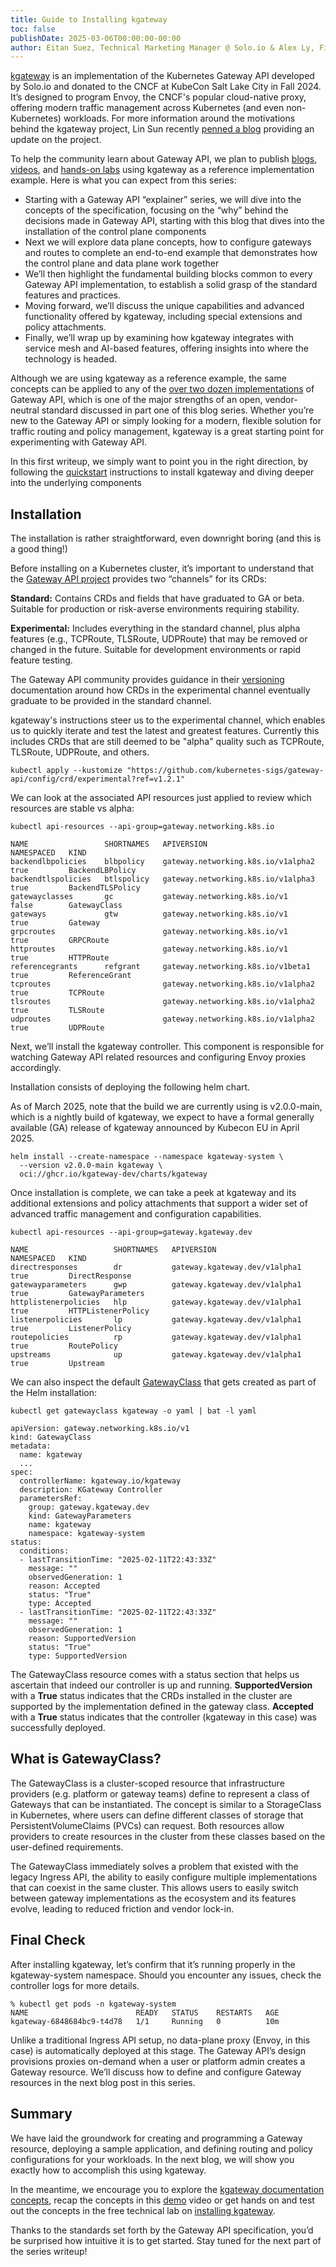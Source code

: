 ```yaml
---
title: Guide to Installing kgateway
toc: false
publishDate: 2025-03-06T00:00:00-00:00
author: Eitan Suez, Technical Marketing Manager @ Solo.io & Alex Ly, Field Engineer @ Solo.io
---
```


[kgateway](https://kgateway.dev/) is an implementation of the Kubernetes Gateway API developed by Solo.io and donated to the CNCF at KubeCon Salt Lake City in Fall 2024. It’s designed to program Envoy, the CNCF's popular cloud-native proxy, offering modern traffic management across Kubernetes (and even non-Kubernetes) workloads. For more information around the motivations behind the kgateway project, Lin Sun recently [penned a blog](https://kgateway.dev/blog/advancing-open-source-gateways/) providing an update on the project.

To help the community learn about Gateway API, we plan to publish [blogs](http://kgateway.dev/blog), [videos](https://kgateway.dev/resources/videos/), and [hands-on labs](https://kgateway.dev/resources/labs/) using kgateway as a reference implementation example. Here is what you can expect from this series:

* Starting with a Gateway API “explainer” series, we will dive into the concepts of the specification, focusing on the “why” behind the decisions made in Gateway API, starting with this blog that dives into the installation of the control plane components
* Next we will explore data plane concepts, how to configure gateways and routes to complete an end-to-end example that demonstrates how the control plane and data plane work together
* We’ll then highlight the fundamental building blocks common to every Gateway API implementation, to establish a solid grasp of the standard features and practices.
* Moving forward, we’ll discuss the unique capabilities and advanced functionality offered by kgateway, including special extensions and policy attachments.
* Finally, we’ll wrap up by examining how kgateway integrates with service mesh and AI-based features, offering insights into where the technology is headed.

Although we are using kgateway as a reference example, the same concepts can be applied to any of the [over two dozen implementations](https://gateway-api.sigs.k8s.io/implementations/) of Gateway API, which is one of the major strengths of an open, vendor-neutral standard discussed in part one of this blog series. Whether you’re new to the Gateway API or simply looking for a modern, flexible solution for traffic routing and policy management, kgateway is a great starting point for experimenting with Gateway API.

In this first writeup, we simply want to point you in the right direction, by following the [quickstart](https://kgateway.dev/docs/quickstart/) instructions to install kgateway and diving deeper into the underlying components

## Installation

The installation is rather straightforward, even downright boring (and this is a good thing!)

Before installing on a Kubernetes cluster, it’s important to understand that the [Gateway API project](https://gateway-api.sigs.k8s.io/guides/?h=experimental#installing-gateway-api) provides two “channels” for its CRDs:

**Standard:** Contains CRDs and fields that have graduated to GA or beta. Suitable for production or risk-averse environments requiring stability.

**Experimental:** Includes everything in the standard channel, plus alpha features (e.g., TCPRoute, TLSRoute, UDPRoute) that may be removed or changed in the future. Suitable for development environments or rapid feature testing.

The Gateway API community provides guidance in their [versioning](https://gateway-api.sigs.k8s.io/concepts/versioning/) documentation around how CRDs in the experimental channel eventually graduate to be provided in the standard channel.

kgateway's instructions steer us to the experimental channel, which enables us to quickly
iterate and test the latest and greatest features. Currently this includes CRDs that are still deemed to be "alpha" quality such as TCPRoute, TLSRoute, UDPRoute, and others.

```
kubectl apply --kustomize "https://github.com/kubernetes-sigs/gateway-api/config/crd/experimental?ref=v1.2.1"
```

We can look at the associated API resources just applied to review which resources are stable vs alpha:

```
kubectl api-resources --api-group=gateway.networking.k8s.io
```

```
NAME                 SHORTNAMES   APIVERSION                           NAMESPACED   KIND
backendlbpolicies    blbpolicy    gateway.networking.k8s.io/v1alpha2   true         BackendLBPolicy
backendtlspolicies   btlspolicy   gateway.networking.k8s.io/v1alpha3   true         BackendTLSPolicy
gatewayclasses       gc           gateway.networking.k8s.io/v1         false        GatewayClass
gateways             gtw          gateway.networking.k8s.io/v1         true         Gateway
grpcroutes                        gateway.networking.k8s.io/v1         true         GRPCRoute
httproutes                        gateway.networking.k8s.io/v1         true         HTTPRoute
referencegrants      refgrant     gateway.networking.k8s.io/v1beta1    true         ReferenceGrant
tcproutes                         gateway.networking.k8s.io/v1alpha2   true         TCPRoute
tlsroutes                         gateway.networking.k8s.io/v1alpha2   true         TLSRoute
udproutes                         gateway.networking.k8s.io/v1alpha2   true         UDPRoute
```

Next, we’ll install the kgateway controller. This component is responsible for watching Gateway API related resources and configuring Envoy proxies accordingly.

Installation consists of deploying the following helm chart. 

As of March 2025, note that the build we are currently using is v2.0.0-main, which is a nightly build of kgateway, we expect to have a formal generally available (GA) release of kgateway announced by Kubecon EU in April 2025.

```
helm install --create-namespace --namespace kgateway-system \
  --version v2.0.0-main kgateway \
  oci://ghcr.io/kgateway-dev/charts/kgateway
```

Once installation is complete, we can take a peek at kgateway and its additional extensions and policy attachments that support a wider set of advanced traffic management and configuration capabilities.

```
kubectl api-resources --api-group=gateway.kgateway.dev
```

```
NAME                   SHORTNAMES   APIVERSION                      NAMESPACED   KIND
directresponses        dr           gateway.kgateway.dev/v1alpha1   true         DirectResponse
gatewayparameters      gwp          gateway.kgateway.dev/v1alpha1   true         GatewayParameters
httplistenerpolicies   hlp          gateway.kgateway.dev/v1alpha1   true         HTTPListenerPolicy
listenerpolicies       lp           gateway.kgateway.dev/v1alpha1   true         ListenerPolicy
routepolicies          rp           gateway.kgateway.dev/v1alpha1   true         RoutePolicy
upstreams              up           gateway.kgateway.dev/v1alpha1   true         Upstream
```

We can also inspect the default [GatewayClass](https://gateway-api.sigs.k8s.io/api-types/gatewayclass/) that gets created as part of the Helm installation:

```
kubectl get gatewayclass kgateway -o yaml | bat -l yaml
```

```
apiVersion: gateway.networking.k8s.io/v1
kind: GatewayClass
metadata:
  name: kgateway
  ...
spec:
  controllerName: kgateway.io/kgateway
  description: KGateway Controller
  parametersRef:
    group: gateway.kgateway.dev
    kind: GatewayParameters
    name: kgateway
    namespace: kgateway-system
status:
  conditions:
  - lastTransitionTime: "2025-02-11T22:43:33Z"
    message: ""
    observedGeneration: 1
    reason: Accepted
    status: "True"
    type: Accepted
  - lastTransitionTime: "2025-02-11T22:43:33Z"
    message: ""
    observedGeneration: 1
    reason: SupportedVersion
    status: "True"
    type: SupportedVersion
```

The GatewayClass resource comes with a status section that helps us ascertain that indeed our controller is up and running. **SupportedVersion** with a **True** status indicates that the CRDs installed in the cluster are supported by the implementation defined in the gateway class. **Accepted** with a **True** status indicates that the controller (kgateway in this case) was successfully deployed.

## What is GatewayClass?

The GatewayClass is a cluster-scoped resource that infrastructure providers (e.g. platform or gateway teams) define to represent a class of Gateways that can be instantiated. The concept is similar to a StorageClass in Kubernetes, where users can define different classes of storage that PersistentVolumeClaims (PVCs) can request. Both resources allow providers to create resources in the cluster from these classes based on the user-defined requirements.

The GatewayClass immediately solves a problem that existed with the legacy Ingress API, the ability to easily configure multiple implementations that can coexist in the same cluster. This allows users to easily switch between gateway implementations as the ecosystem and its features evolve, leading to reduced friction and vendor lock-in.

## Final Check

After installing kgateway, let’s confirm that it’s running properly in the kgateway-system namespace. Should you encounter any issues, check the controller logs for more details.

```
% kubectl get pods -n kgateway-system
NAME                        READY   STATUS    RESTARTS   AGE
kgateway-6848684bc9-t4d78   1/1     Running   0          10m
```

Unlike a traditional Ingress API setup, no data-plane proxy (Envoy, in this case) is automatically deployed at this stage. The Gateway API’s design provisions proxies on-demand when a user or platform admin creates a Gateway resource. We’ll discuss how to define and configure Gateway resources in the next blog post in this series.

## Summary

We have laid the groundwork for creating and programming a Gateway resource, deploying a sample application, and defining routing and policy configurations for your workloads. In the next blog, we will show you exactly how to accomplish this using kgateway.

In the meantime, we encourage you to explore the [kgateway documentation concepts](https://kgateway.dev/docs/about/), recap the concepts in this [demo](https://youtu.be/eGo8uJDsBEc?si=kIqltssNdFIRIh5g) video or get hands on and test out the concepts in the free technical lab on [installing kgateway](http://www.solo.io/resources/lab/install-kgateway-open-source-implementation-of-the-gateway-api?web&utm_source=organic&utm_medium=FY26&utm_campaign=WW_GEN_LAB_kgateway.dev&utm_content=community).

Thanks to the standards set forth by the Gateway API specification, you’d be surprised how intuitive it is to get started. Stay tuned for the next part of the series writeup!
